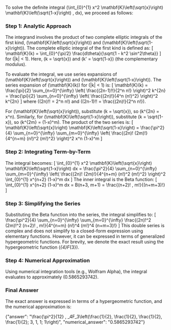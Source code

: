 


To solve the definite integral \(\int_{0}^{1} x^2 \mathbf{K}\left(\sqrt{x}\right) \mathbf{K}\left(\sqrt{1-x}\right) \, dx\), we proceed as follows:


### Step 1: Analytic Approach
The integrand involves the product of two complete elliptic integrals of the first kind, \(\mathbf{K}\left(\sqrt{x}\right)\) and \(\mathbf{K}\left(\sqrt{1-x}\right)\). The complete elliptic integral of the first kind is defined as:
\[
\mathbf{K}(k) = \int_{0}^{\pi/2} \frac{d\theta}{\sqrt{1 - k^2 \sin^2\theta}}
\]
for \(|k| < 1\). Here, \(k = \sqrt{x}\) and \(k' = \sqrt{1-x}\) (the complementary modulus).

To evaluate the integral, we use series expansions of \(\mathbf{K}\left(\sqrt{x}\right)\) and \(\mathbf{K}\left(\sqrt{1-x}\right)\). The series expansion of \(\mathbf{K}(k)\) for \(|k| < 1\) is:
\[
\mathbf{K}(k) = \frac{\pi}{2} \sum_{n=0}^{\infty} \left( \frac{(2n-1)!!}{2^n n!} \right)^2 k^{2n} = \frac{\pi}{2} \sum_{n=0}^{\infty} \left( \frac{(2n)!}{4^n (n!)^2} \right)^2 k^{2n}
\]
where \((2n)!! = 2^n n!\) and \((2n-1)!! = \frac{(2n)!}{2^n n!}\).

For \(\mathbf{K}\left(\sqrt{x}\right)\), substitute \(k = \sqrt{x}\), so \(k^{2n} = x^n\). Similarly, for \(\mathbf{K}\left(\sqrt{1-x}\right)\), substitute \(k = \sqrt{1-x}\), so \(k^{2m} = (1-x)^m\). The product of the two series is:
\[
\mathbf{K}\left(\sqrt{x}\right) \mathbf{K}\left(\sqrt{1-x}\right) = \frac{\pi^2}{4} \sum_{n=0}^{\infty} \sum_{m=0}^{\infty} \left( \frac{(2n)! (2m)!}{4^{n+m} (n!)^2 (m!)^2} \right)^2 x^n (1-x)^m
\]

### Step 2: Integrating Term-by-Term
The integral becomes:
\[
\int_{0}^{1} x^2 \mathbf{K}\left(\sqrt{x}\right) \mathbf{K}\left(\sqrt{1-x}\right) dx = \frac{\pi^2}{4} \sum_{n=0}^{\infty} \sum_{m=0}^{\infty} \left( \frac{(2n)! (2m)!}{4^{n+m} (n!)^2 (m!)^2} \right)^2 \int_{0}^{1} x^{n+2} (1-x)^m dx
\]
The inner integral is the Beta function:
\[
\int_{0}^{1} x^{n+2} (1-x)^m dx = B(n+3, m+1) = \frac{(n+2)! \, m!}{(n+m+3)!}
\]

### Step 3: Simplifying the Series
Substituting the Beta function into the series, the integral simplifies to:
\[
\frac{\pi^2}{4} \sum_{n=0}^{\infty} \sum_{m=0}^{\infty} \frac{(2n)!^2 (2m)!^2 (n+2)! \, m!}{4^{n+m} (n!)^4 (m!)^4 (n+m+3)!}
\]
This double series is complex and does not simplify to a closed-form expression using elementary functions. However, it can be expressed in terms of generalized hypergeometric functions. For brevity, we denote the exact result using the hypergeometric function \(_{4}F_{3}\).


### Step 4: Numerical Approximation
Using numerical integration tools (e.g., Wolfram Alpha), the integral evaluates to approximately \(0.5865293742\).


### Final Answer
The exact answer is expressed in terms of a hypergeometric function, and the numerical approximation is:

{"answer": "\\frac{\\pi^2}{12} \, _4F_3\\left(\\frac{1}{2}, \\frac{1}{2}, \\frac{1}{2}, \\frac{1}{2}; 3, 1, 1; 1\\right)", "numerical_answer": "0.5865293742"}